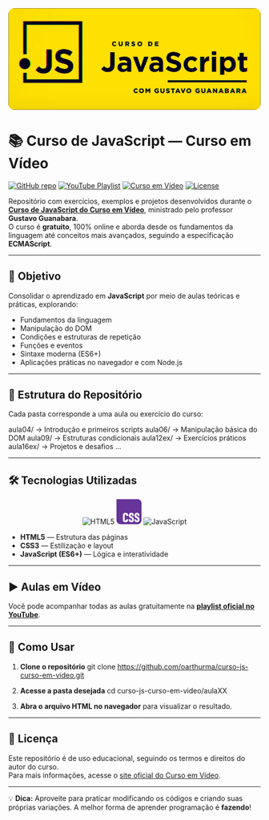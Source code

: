 <div align="center">
  <a href="https://www.cursoemvideo.com/curso/javascript/">
    <img src="/assets/logo-curso-em-video-js.png" alt="Banner Curso de JavaScript" width="800" style="border-radius: 12px;">
  </a>
</div>

# 📚 Curso de JavaScript — Curso em Vídeo

[![GitHub repo](https://img.shields.io/badge/GitHub-oarthurma%2Fcurso--js--curso--em--video-181717?logo=github)](https://github.com/oarthurma/curso-js-curso-em-video)
[![YouTube Playlist](https://img.shields.io/badge/YouTube-Playlist-FFCC00?logo=youtube&logoColor=white)](https://www.youtube.com/playlist?list=PLHz_AreHm4dlsK3Nr9GVvXCbpQyHQl1o1)
[![Curso em Vídeo](https://img.shields.io/badge/Site-Curso%20em%20Vídeo-2D9CDB?logo=google-chrome&logoColor=white)](https://www.cursoemvideo.com/curso/javascript/)
[![License](https://img.shields.io/badge/Licença-Educacional-2D9CDB)](#-licença)

Repositório com exercícios, exemplos e projetos desenvolvidos durante o **[Curso de JavaScript do Curso em Vídeo](https://www.cursoemvideo.com/curso/javascript/)**, ministrado pelo professor **Gustavo Guanabara**.  
O curso é **gratuito**, 100% online e aborda desde os fundamentos da linguagem até conceitos mais avançados, seguindo a especificação **ECMAScript**.

---

## 🚀 Objetivo
Consolidar o aprendizado em **JavaScript** por meio de aulas teóricas e práticas, explorando:
- Fundamentos da linguagem
- Manipulação do DOM
- Condições e estruturas de repetição
- Funções e eventos
- Sintaxe moderna (ES6+)
- Aplicações práticas no navegador e com Node.js

---

## 📂 Estrutura do Repositório
Cada pasta corresponde a uma aula ou exercício do curso:

aula04/ → Introdução e primeiros scripts 
aula06/ → Manipulação básica do DOM 
aula09/ → Estruturas condicionais 
aula12ex/ → Exercícios práticos 
aula16ex/ → Projetos e desafios 
...


---

## 🛠 Tecnologias Utilizadas

<div align="center">
  <img src="https://cdn.jsdelivr.net/gh/devicons/devicon/icons/html5/html5-original.svg" alt="HTML5" width="50" height="50"/>
  <img src="https://github.com/CSS-Next/logo.css/blob/main/css.svg" alt="CSS3" width="50" height="50"/>
  <img src="https://cdn.jsdelivr.net/gh/devicons/devicon/icons/javascript/javascript-original.svg" alt="JavaScript" width="50" height="50"/>
</div>

- **HTML5** — Estrutura das páginas  
- **CSS3** — Estilização e layout  
- **JavaScript (ES6+)** — Lógica e interatividade  

---

## ▶️ Aulas em Vídeo
Você pode acompanhar todas as aulas gratuitamente na **[playlist oficial no YouTube](https://www.youtube.com/playlist?list=PLHz_AreHm4dlsK3Nr9GVvXCbpQyHQl1o1)**.

---

## 📌 Como Usar
1. **Clone o repositório**
git clone https://github.com/oarthurma/curso-js-curso-em-video.git

2. **Acesse a pasta desejada**
cd curso-js-curso-em-video/aulaXX

3. **Abra o arquivo HTML no navegador** para visualizar o resultado.

---

## 📜 Licença
Este repositório é de uso educacional, seguindo os termos e direitos do autor do curso.  
Para mais informações, acesse o [site oficial do Curso em Vídeo](https://www.cursoemvideo.com/curso/javascript/).

---

💡 **Dica:** Aproveite para praticar modificando os códigos e criando suas próprias variações. A melhor forma de aprender programação é **fazendo**!


